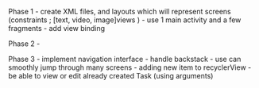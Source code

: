 
Phase 1 
    - create XML files, and layouts which will represent screens (constraints ; [text, video, image]views )
    - use 1 main activity and a few fragments 
    - add view binding

Phase 2
    - 

Phase 3
    - implement navigation interface
    - handle backstack
    - use can smoothly jump through many screens
    - adding new item to recyclerView
    - be able to view or edit already created Task (using arguments)